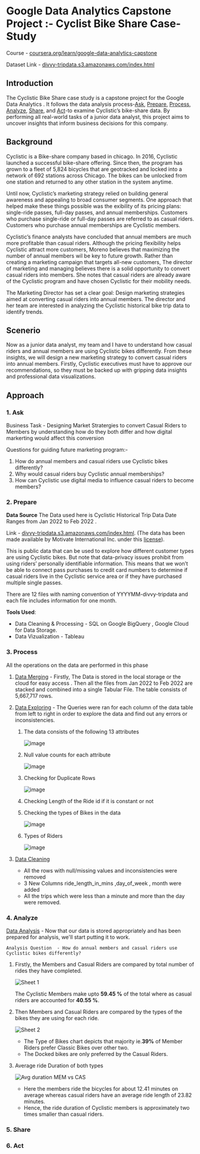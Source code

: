 # Google Data Analytics Capstone Project :- Cyclist Bike Share Case-Study
Course - [coursera.org/learn/google-data-analytics-capstone](https://www.coursera.org/learn/google-data-analytics-capstone)

Dataset Link - [divvy-tripdata.s3.amazonaws.com/index.html](https://divvy-tripdata.s3.amazonaws.com/index.html)
## Introduction

The Cyclistic Bike Share case study is a capstone project for the Google Data Analytics . It follows the data analysis process-[Ask](ASK), [Prepare](Prepare), [Process](Process), [Analyze](Analyze), [Share](Share), and [Act](Act)-to examine Cyclistic’s bike-share data. By performing all real-world tasks of a junior data analyst, this project aims to uncover insights that inform business decisions for this company.
## Background

 Cyclistic is a Bike-share company based in chicago. In 2016, Cyclistic launched a successful bike-share offering. Since then, the program has grown
 to a fleet of 5,824 bicycles that are geotracked and locked into a network of 692 stations
 across Chicago. The bikes can be unlocked from one station and returned to any other station
 in the system anytime.
 
 Until now, Cyclistic’s marketing strategy relied on building general awareness and appealing to
 broad consumer segments. One approach that helped make these things possible was the
 exibility of its pricing plans: single-ride passes, full-day passes, and annual memberships.
 Customers who purchase single-ride or full-day passes are referred to as casual riders.
 Customers who purchase annual memberships are Cyclistic members.
 
 Cyclistic’s finance analysts have concluded that annual members are much more profitable
 than casual riders. Although the pricing flexibility helps Cyclistic attract more customers,
 Moreno believes that maximizing the number of annual members wil be key to future growth.
 Rather than creating a marketing campaign that targets all-new customers, The director of marketing and managing believes
 there is a solid opportunity to convert casual riders into members. She notes that casual riders
 are already aware of the Cyclistic program and have chosen Cyclistic for their mobility needs.
 
 The Marketing Director has set a clear goal: Design marketing strategies aimed at converting casual riders into
 annual members. The director and her team are interested in
 analyzing the Cyclistic historical bike trip data to identify trends.

 ## Scenerio
 Now as a junior data analyst, my team and I have to understand how casual riders and annual members are using Cyclistic bikes differently. From these insights, we 
 will design a new marketing strategy to convert casual riders into annual members.
 Firstly, Cyclistic executives must have to approve our recommendations, so they must be backed up with gripping data insights and professional data visualizations.

## Approach
### 1. Ask

Business Task - Designing Market Stratergies to convert Casual Riders to Members by understanding how do they both differ and how digital markerting would affect this conversion

Questions for guiding future marketing program:-

1. How do annual members and casual riders use Cyclistic bikes differently?
2. Why would casual riders buy Cyclistic annual memberships?
3. How can Cyclistic use digital media to influence casual riders to become members?

### 2. Prepare
**Data Source**
The Data used here is Cyclistic Historical Trip Data Date Ranges from Jan 2022 to Feb 2022 . 

Link - [divvy-tripdata.s3.amazonaws.com/index.html](https://divvy-tripdata.s3.amazonaws.com/index.html).
(The data has been made available by Motivate International Inc. under this [license](https://divvybikes.com/data-license-agreement)).

This is public data that can be used to explore how different customer types are using Cyclistic bikes. But note that data-privacy issues prohibit from using riders’ personally identifiable information. This means that we won’t be able to connect pass purchases to credit card numbers to determine if casual riders live in the Cyclistic service area or if they have purchased multiple single passes.

There are 12 files with naming convention of YYYYMM-divvy-tripdata and each file includes information for one month.

**Tools Used**:
- Data Cleaning & Processing - SQL on Google BigQuery , Google Cloud for Data Storage.
- Data Vizualization - Tableau

### 3. Process
All the operations on the data are performed in this phase
1. [Data Merging](https://github.com/jasraj104/Cyclist-bike-share-data/blob/main/1%20-%20Cyclist_Data%20_Merging%20.sql) - Firstly, The Data is stored in the local storage or the cloud for easy access . Then all the files from Jan 2022 to Feb 2022 are stacked and combined into a single Tabular File. The table consists of 5,667,717 rows.

2. [Data Exploring](https://github.com/jasraj104/Cyclist-bike-share-data/blob/main/2%20-%20Data%20exploration.sql) - The Queries were ran for each column of the data table from left to right in order to explore the data and find out any errors or inconsistencies.
    1. The data consists of the following 13 attributes 
       
       ![image](https://github.com/user-attachments/assets/3552ebe1-7b6e-443c-927e-2f1daefc1e9d)
    2. Null value counts for each attribute
       
       ![image](https://github.com/user-attachments/assets/a065e2b0-31ae-476e-a545-1a632afcf52f)
    3. Checking for Duplicate Rows
	
       ![image](https://github.com/user-attachments/assets/b7ebff54-79f1-4d0c-98e8-5fafb5afbba4)

    4. Checking Length of the Ride id if it is constant or not
    5. Checking the types of Bikes in the data
    
       ![image](https://github.com/user-attachments/assets/9842149d-943f-4d6d-ad6d-a3b16b8f55d2)
    6. Types of Riders
   
       ![image](https://github.com/user-attachments/assets/937e2731-ca2f-4b41-810d-e7b2ac0e8659)



3. [Data Cleaning](https://github.com/jasraj104/Cyclist-bike-share-data/blob/main/3%20-%20Cleaned_data.sq)

   - All the rows with null/missing values and inconsistencies were removed
   - 3 New Columns ride_length_in_mins ,day_of_week , month were added
   - All the trips which were less than a minute and more than the day were removed.
  
### 4. Analyze
[Data Analysis](https://github.com/jasraj104/Cyclist-bike-share-data/blob/main/4%20-%20Analysis.sql) - Now that our data is stored appropriately and has been prepared for analysis, we'll start putting it to work.
 
 	Analysis Question  - How do annual members and casual riders use Cyclistic bikes differently?
 1. Firstly, the Members and Casual Riders are compared by total number of rides they have completed.

    ![Sheet 1](https://github.com/user-attachments/assets/28c2ab0a-2daa-4736-b7d9-6e34dda59fd5)

    The Cyclistic Members make upto **59.45 %** of the total where as casual riders are accounted for **40.55 %**.
 3. Then Members and Casual Riders are compared by the types of the bikes they are using for each ride.

    ![Sheet 2](https://github.com/user-attachments/assets/90171dcd-ac7a-4803-9584-41230e632048)

    - The Type of Bikes chart depicts that majority ie.**39%** of Member Riders prefer Classic Bikes over other two.
    - The Docked bikes are only preferred by the Casual Riders.
 4. Average ride Duration of both types

    ![Avg duration MEM vs CAS](https://github.com/user-attachments/assets/4625b595-ad44-4057-a26a-627b7b2f22c6)

    - Here the members ride the bicycles for about 12.41 minutes on average whereas casual riders have an average ride length of 23.82 minutes.
    - Hence, the ride duration of Cyclistic members is approximately two times smaller than casual riders.

 
### 5. Share
### 6. Act

